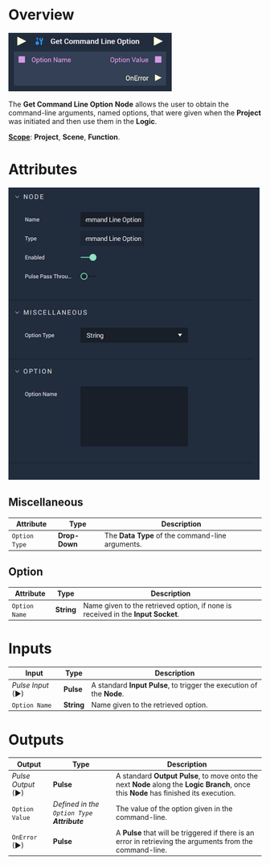 # Overview

![The Get Command Line Option Node.](../../.gitbook/assets/getcommandlineoption.png)

The **Get Command Line Option** **Node** allows the user to obtain the command-line arguments, named options, that were given when the **Project** was initiated and then use them in the **Logic**.

[**Scope**](../overview.md#scopes): **Project**, **Scene**, **Function**.

# Attributes

![The Get Command Line Option Node Attributes.](../../.gitbook/assets/node-get-command-line-option2-attr.png)

## Miscellaneous

|Attribute|Type|Description|
|---|---|---|
| `Option Type` | **Drop-Down** | The **Data Type** of the command-line arguments. |

## Option

|Attribute|Type|Description|
|---|---|---|
| `Option Name` | **String** | Name given to the retrieved option, if none is received in the **Input Socket**.|

# Inputs

|Input|Type|Description|
|---|---|---|
|*Pulse Input* (►)|**Pulse**|A standard **Input Pulse**, to trigger the execution of the **Node**.|
| `Option Name` | **String** | Name given to the retrieved option. |

# Outputs

|Output|Type|Description|
|---|---|---|
|*Pulse Output* (►)|**Pulse**|A standard **Output Pulse**, to move onto the next **Node** along the **Logic Branch**, once this **Node** has finished its execution.|
| `Option Value` | _Defined in the `Option Type` **Attribute**_ | The value of the option given in the command-line. |
| `OnError` (►) | **Pulse** | A **Pulse** that will be triggered if there is an error in retrieving the arguments from the command-line. |

